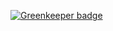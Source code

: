 
[![Greenkeeper badge](https://badges.greenkeeper.io/krixano/KxoNetwork.svg)](https://greenkeeper.io/)
